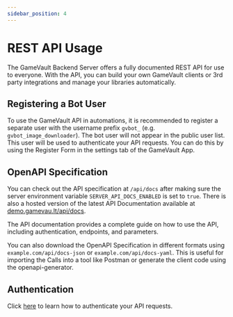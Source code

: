 ```yaml
---
sidebar_position: 4
---
```


# REST API Usage

The GameVault Backend Server offers a fully documented REST API for use to everyone. With the API, you can build your own GameVault clients or 3rd party integrations and manage your libraries automatically.

## Registering a Bot User

To use the GameVault API in automations, it is recommended to register a separate user with the username prefix `gvbot_` (e.g. `gvbot_image_downloader`). The bot user will not appear in the public user list. This user will be used to authenticate your API requests. You can do this by using the Register Form in the settings tab of the GameVault App.

## OpenAPI Specification

You can check out the API specification at `/api/docs` after making sure the server environment variable `SERVER_API_DOCS_ENABLED` is set to `true`. There is also a hosted version of the latest API Documentation available at [demo.gamevau.lt/api/docs](https://demo.gamevau.lt/api/docs).

The API documentation provides a complete guide on how to use the API, including authentication, endpoints, and parameters.

You can also download the OpenAPI Specification in different formats using `example.com/api/docs-json` or `example.com/api/docs-yaml`. This is useful for importing the Calls into a tool like Postman or generate the client code using the openapi-generator.

## Authentication

Click [here](authentication.md) to learn how to authenticate your API requests.
